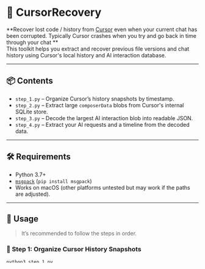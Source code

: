 # 🧠 CursorRecovery

**Recover lost code / history from [Cursor](https://www.cursor.so) even when your current chat has been corrupted. Typically Cursor crashes when you try and go back in time through your chat **  
This toolkit helps you extract and recover previous file versions and chat history using Cursor's local history and AI interaction database.

---

## 📦 Contents

- `step_1.py` – Organize Cursor’s history snapshots by timestamp.
- `step_2.py` – Extract large `composerData` blobs from Cursor's internal SQLite store.
- `step_3.py` – Decode the largest AI interaction blob into readable JSON.
- `step_4.py` – Extract your AI requests and a timeline from the decoded data.

---

## 🛠️ Requirements

- Python 3.7+
- [`msgpack`](https://pypi.org/project/msgpack/) (`pip install msgpack`)
- Works on macOS (other platforms untested but may work if the paths are adjusted).

---

## 🧭 Usage

> It’s recommended to follow the steps in order.

### 🧩 Step 1: Organize Cursor History Snapshots

```bash
python3 step_1.py
```

This script scans the `~/Library/Application Support/Cursor/User/History/` folder and groups `entries.json` and source files into folders organized by timestamp. It helps you identify file versions that correspond to when your code was working correctly.

**What to do next:**

- Find the folder whose timestamp matches your last known good code.
- Compare files with your current project.
- Recover or merge as needed.
- Repeat the process, working backwards to retrieve the last good version of each file.

---

### 🧪 Step 2: Extract Full AI Interaction Blob

```bash
python3 step_2.py
```

This script accesses the internal Cursor SQLite database (`state.vscdb`) and extracts **large** `composerData` blobs (over 2KB), including the **largest** AI interaction history.

Blobs are saved in:

```
~/CursorRecovery/Extracted/
```

---

### 🔍 Step 3: Decode Full Composer Blob

```bash
python3 step_3.py
```

Decodes the binary `full_composer_blob.bin` using MessagePack and extracts the full JSON representation of your AI conversations and interactions.

Outputs a single file:

```
full_composer_blob_decoded.json
```

---

### 🗃️ Step 4: Extract AI Request Timeline

```bash
python3 step_4.py
```

Scans the decoded blob to find your AI requests and presents them in timestamped order:

```
ai_request_timeline.txt
```

This helps you pinpoint when you introduced breaking changes, lost important files, or otherwise got off track.

---

## 🧼 Notes

- Your original comments in the code are **always preserved**.
- Only non-destructive operations are performed: history is **copied**, not altered.
- If you're unsure when your project broke, just proceed through all the steps and check the timeline in Step 4.

---

## 🤝 Contributing

Suggestions welcome via Issues or PRs.

---

## 📜 License

MIT License — do what you want, but don’t blame us if something goes wrong!
